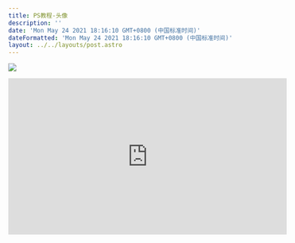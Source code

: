 ```yaml
---
title: PS教程-头像
description: ''
date: 'Mon May 24 2021 18:16:10 GMT+0800 (中国标准时间)'
dateFormatted: 'Mon May 24 2021 18:16:10 GMT+0800 (中国标准时间)'
layout: ../../layouts/post.astro
---
```

![](https://i.loli.net/2021/05/24/BrD3etvdWuHNpfI.jpg)

<!-- more -->

<iframe width="560" height="315" src="https://www.youtube.com/embed/H5pMb29aIH4" title="YouTube video player" frameborder="0" allow="accelerometer; autoplay; clipboard-write; encrypted-media; gyroscope; picture-in-picture" allowfullscreen></iframe>
